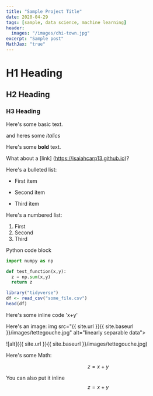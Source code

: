 ```yaml
---
title: "Sample Project Title"
date: 2020-04-29
tags: [sample, data science, machine learning]
header:
  images: "/images/chi-town.jpg"
excerpt: "Sample post"
MathJax: "true"
---
```


# H1 Heading

## H2 Heading

### H3 Heading

Here's some basic text.

and heres some *italics*

Here's some **bold** text.

What about a [link] (https://isaiahcarp13.github.io)?

Here's a bulleted list:
* First item
+ Second item
- Third item

Here's a numbered list:
1. First
2. Second
3. Third

Python code block
```Python
import numpy as np

def test_function(x,y):
  z = np.sum(x,y)
  return z
```
```r
library("tidyverse")
df <- read_csv("some_file.csv")
head(df)
```

Here's some inline code 'x+y'

Here's an image:
img src="{{ site.url }}{{ site.baseurl }}/images/tettegouche.jpg" alt="linearly separable data">


![alt]({{ site.url }}{{ site.baseurl }}/images/tettegouche.jpg)

Here's some Math:

$$z=x+y$$

You can also put it inline $$z=x+y$$
